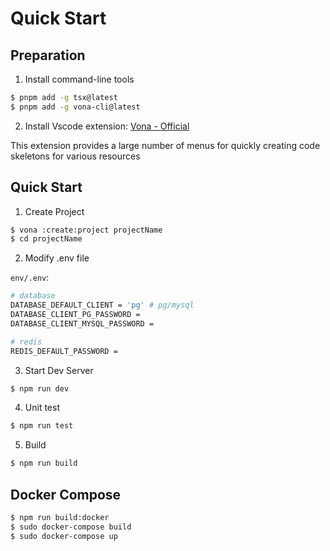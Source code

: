 # Quick Start

## Preparation

1. Install command-line tools

``` bash
$ pnpm add -g tsx@latest
$ pnpm add -g vona-cli@latest
```

2. Install Vscode extension: [Vona - Official](https://marketplace.visualstudio.com/items?itemName=cabloy.vona-vscode)

This extension provides a large number of menus for quickly creating code skeletons for various resources

## Quick Start

1. Create Project

``` bash
$ vona :create:project projectName
$ cd projectName
```

2. Modify .env file

`env/.env`:

``` bash
# database
DATABASE_DEFAULT_CLIENT = 'pg' # pg/mysql
DATABASE_CLIENT_PG_PASSWORD =
DATABASE_CLIENT_MYSQL_PASSWORD =

# redis
REDIS_DEFAULT_PASSWORD =
```

3. Start Dev Server

``` bash
$ npm run dev
```

4. Unit test

``` bash
$ npm run test
```

5. Build

``` bash
$ npm run build
```

## Docker Compose

``` bash
$ npm run build:docker
$ sudo docker-compose build
$ sudo docker-compose up
```
